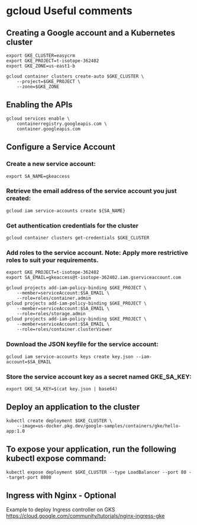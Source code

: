 
# gcloud Useful comments

## Creating a Google account and a Kubernetes cluster
```
export GKE_CLUSTER=easycrm
export GKE_PROJECT=t-isotope-362402	
export GKE_ZONE=us-east1-b

gcloud container clusters create-auto $GKE_CLUSTER \
	--project=$GKE_PROJECT \
	--zone=$GKE_ZONE
```
## Enabling the APIs
```
gcloud services enable \
	containerregistry.googleapis.com \
	container.googleapis.com
```
## Configure a Service Account

### Create a new service account:
```
export SA_NAME=gkeaccess
```
### Retrieve the email address of the service account you just created:
`gcloud iam service-accounts create ${SA_NAME}`

### Get authentication credentials for the cluster
`gcloud container clusters get-credentials $GKE_CLUSTER`

### Add roles to the service account. Note: Apply more restrictive roles to suit your requirements.
```
export GKE_PROJECT=t-isotope-362402
export SA_EMAIL=gkeaccess@t-isotope-362402.iam.gserviceaccount.com

gcloud projects add-iam-policy-binding $GKE_PROJECT \
	--member=serviceAccount:$SA_EMAIL \
	--role=roles/container.admin
gcloud projects add-iam-policy-binding $GKE_PROJECT \
	--member=serviceAccount:$SA_EMAIL \
	--role=roles/storage.admin
gcloud projects add-iam-policy-binding $GKE_PROJECT \
	--member=serviceAccount:$SA_EMAIL \
	--role=roles/container.clusterViewer
```
### Download the JSON keyfile for the service account:
`gcloud iam service-accounts keys create key.json --iam-account=$SA_EMAIL`

### Store the service account key as a secret named GKE_SA_KEY:
`export GKE_SA_KEY=$(cat key.json | base64)`

## Deploy an application to the cluster
```
kubectl create deployment $GKE_CLUSTER \
    --image=us-docker.pkg.dev/google-samples/containers/gke/hello-app:1.0
```
## To expose your application, run the following kubectl expose command:
`kubectl expose deployment $GKE_CLUSTER --type LoadBalancer --port 80 --target-port 8080`

## Ingress with Nginx - Optional
Example to deploy Ingress controller on GKS
https://cloud.google.com/community/tutorials/nginx-ingress-gke

